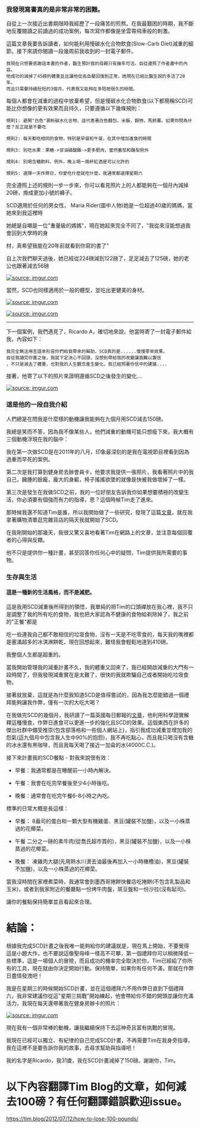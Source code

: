 ### 我發現寫書真的是非常非常的困難。

自從上一次接近出書期限時我經歷了一段痛苦的煎熬。在我最艱困的時期，我不斷地反覆閱讀之前讀過的成功案例，每次寫作都像是坐雲霄飛車般的刺激。

這篇文章我要告訴讀者，如何能利用慢碳水化合物飲食(Slow-Carb Diet)減重的細節。接下來請你閱讀一段幾周前我收到的一封電子郵件。

```
我現在只想要感謝這本書的作者，醫生預計我的母親只有幾年可活，自從遵照了作者書中的內容。
他成功的減掉了45磅的體重並且讓他從高血壓回復到正常，她現在已經比醫生說的多活了20年。
而且只需要持續短短的3個月，代表我又能夠在多陪她很久的時間。
```

每個人都會在減重的過程中放棄希望，但是慢碳水化合物飲食(以下都簡稱SCD)可能比你想像的更有效果而且持久，只要遵循以下幾條規則：

```
規則1: 避開"白色"澱粉碳水化合物，這代表著白色麵包，米飯，穀物，馬鈴薯。如果你問為什麼？反正就是不要吃

規則2: 每天都吃相同的食物，特別是早餐和午餐，在其中增加進食的時間

規則3: 別吃水果：果糖->甘油磷酸酯->更多肥肉，當然番茄和酪梨例外

規則4: 別喝含糖飲料，例外，晚上喝一兩杯紅酒是可以允許的

規則5: 選擇一天作弊日，你愛吃什麼就吃什麼，我通常都選擇星期六
```

完全遵照上述的規則一步一步來，你可以看見照片上的人都能夠在一個月內減掉20磅，換成更加小號的褲子。

SCD適用於任何的男女性， Maria Rider(圖中人物)她是一位超過40歲的媽媽，當她來到我這裡時

她總是自嘲是一位"重量級的媽媽"，現在她起來完全不同了，"我從來沒能想過我會回到大學時的身

材，真希望我能在20年前就看到你寫的書了"

自上次我們聊天過後，她已經從224磅減到122磅了，足足減去了125磅，她的老公也跟著減去56磅


<a href="https://imgur.com/pnUOgMI"><img src="https://i.imgur.com/pnUOgMI.jpg" title="source: imgur.com" /></a>

當然，SCD也同樣適用於一般的體型，並吃出更健美的身材。

<a href="https://imgur.com/aaH2YEF"><img src="https://i.imgur.com/aaH2YEF.jpg" title="source: imgur.com" /></a>

<a href="https://imgur.com/p9r2B6x"><img src="https://i.imgur.com/p9r2B6x.jpg" title="source: imgur.com" /></a>

----

下一個案例，我們遇見了，Ricardo A，確切地來說，他當時寄了一封電子郵件給我，內容如下：

```
我完全無法用言語來形容你們給我帶來的幫助，SCD真的是......慢慢帶來效果。
自從我讀完你書之後，我就下定決心不回頭，沒想到帶給我的改變讓我難以置信
，不只是減去了體重，也對我的人生觀念產生變化，我已經照著你信中的建議....
```

接著，他寄了以下的照片來證明遵循SCD之後發生的變化...

<a href="https://imgur.com/opcQgFh"><img src="https://i.imgur.com/opcQgFh.jpg" title="source: imgur.com" /></a>

### 這是他的一段自我介紹

人們總是在問我是什麼樣的動機讓我能夠在九個月用SCD減去150磅。

我總是笑而不答，因為我不像某些人，他們減重的動機可能只想瘦下來，我大概有三個動機浮現在我的腦中：

我在第一次做SCD是在2011年的八月，印象最深刻的是我在電視節目裡看到因為過重而早死的案例。

第二次是我打算到健身房去辦會員卡，他要求我提供一張照片，我看著照片中的我自己，臃腫的臉龐，龐大的身軀，椅子搖搖欲墜的就像是快被我做壞掉了一樣。

第三次是發生在我做SCD之前，我的一位好朋友告訴我你如果想要積極的改變生活，你必須要有個強而有力的指導，恩？這個時候Tim走了進來。

那時候我還不知道Tim是誰，所以我開始做了一些研究，發現了這篇<a href="https://gizmodo.com/5709913/4-hour-body---the-slow-carb-diet">文章</a>，就在我拿著購物清單逛完雜貨店的隔天我就開始了SCD。

在我剛開始的那幾天，我很又驚又喜地看著Tim在網路上的文章，並注意每個回覆者的心得與反饋。

他不只是提供你一種計畫，甚至回答你任何心中的疑問，Tim提供我所需要的事物。

### 生存與生活

#### 這是一種新的生活風格，而不是減肥。

這是我用SCD減重後所得到的領悟，我單純的把Tim的口頭禪放在我心裡，我不只是調整了我的所有吃的食物，我也把大家認為不健康的食物給剃除掉了，我之前的"正餐"都是

吃一些連我自己都不敢相信的垃圾食物，沒有一天是不吃零食的，每天我的嘴裡都是塞滿超多的冰淇淋餅乾，現在回想起來，難怪我會輕鬆地達到410磅。

我整個人生都是超重的。

當我開始管理我的減重計畫不久，我的體重又回來了，我已經開啟減重的大門有一段時間了，但我發現減重實在是太難了，很快的我就欺騙自己或者開始吃垃圾食物，

接著就放棄，這就是為什麼我知道SCD是值得嘗試的，因為我怎麼能錯過一個禮拜能夠讓我作弊，僅有一次的大吃大喝？

在我做完SCD的幾個月，我研讀了一篇英國每日郵報的<a href="http://www.dailymail.co.uk/femail/article-2097267/Tempted-doughnut-How-telling-Ill-eat-later-prevent-overindulging.html">文章</a>，他利用科學證實解釋這種慢食，作弊日進食可以更進一步的強化且SCD的效果。這個東西在許多的傑出社群中備受推崇(包含部落格和一些個人網站上)，指引我成功減重並增加我的怨氣(這九個月中包含我人生中90%的抱怨)，我不再吃點心，而且我只喝沒有含糖的冰水還有黑咖啡，而且我每天喝了接近一加侖的水(4000C.C.)。

接下來計畫我的SCD餐點 - 對我來說很有效：

- 早餐：我通常都是在睡醒前一小時內解決。

- 午餐：我會在吃完早餐後至少4小時後吃。

- 晚餐：通常會在吃完午餐6-8小時之內吃。

標準的日常大概是長這樣：

- 早餐： 8盎司的蛋白和一顆大型有機雞蛋、黑豆(罐裝不加鹽)，以及一小株蒸過的花椰菜。

- 午餐 二分之一磅的素牛肉(從喬氏超市買的)，黑豆(罐裝不加鹽)，以及一小株蒸過的花椰菜。

- 晚餐： 凍雞肉大腿(先用熱水川燙去油最後再加入一小時橄欖油)，黑豆(罐裝不加鹽)，以及一小株蒸過的花椰菜。

當我沒時間在家裡煮菜時，我通常會到墨西哥捲餅快餐店吃捲餅(不包含乳製品和玉米)，或者到我家附近的餐廳點一份烤牛肉盤，斑豆盤和一份沙拉(沒有起司)。

讓你的餐點保持簡單並且看起來合理。

# 結論：

根據我完成SCD計畫之後我唯一能夠給你的建議就是，現在馬上開始，不要覺得這是小題大作，也不要說這像聖母峰一樣高不可攀，第一個禮拜你可以稍微降低一些標準，這是一場個人的冒險，而且成功的機率完全取決於你，Tim已經給了你所有的工具，現在就由你決定開始行動。保持簡單，如果你有任何不滿，那就在作弊日盡情發洩吧！

我是在星期三的時候開始SCD計畫，並在這個禮拜六不用作弊日直到下個禮拜六，我非常建議你從這"星期三挑戰"開始練起，他會帶給你不錯的開頭並讓你充滿活力，我現在每天還帶著我在健身房辦卡的照片：

<a href="https://imgur.com/OmSSvEh"><img src="https://i.imgur.com/OmSSvEh.jpg" title="source: imgur.com" /></a>

現在我有一個非常棒的動機，讓我繼續保持下去這神奇且富有挑戰的冒現。

我現在已經可以獨立、有紀律的自己完成SCD計畫，不再需要Tim在我身旁指導，我在這裡不是要告訴你我的故事，去尋求幫助與指導吧！

我的名字是Ricardo，我31歲，我在SCD計畫減掉了150磅。謝謝你，Tim。

# 以下內容翻譯Tim Blog的文章，如何減去100磅？有任何翻譯錯誤歡迎issue。

https://tim.blog/2012/07/12/how-to-lose-100-pounds/